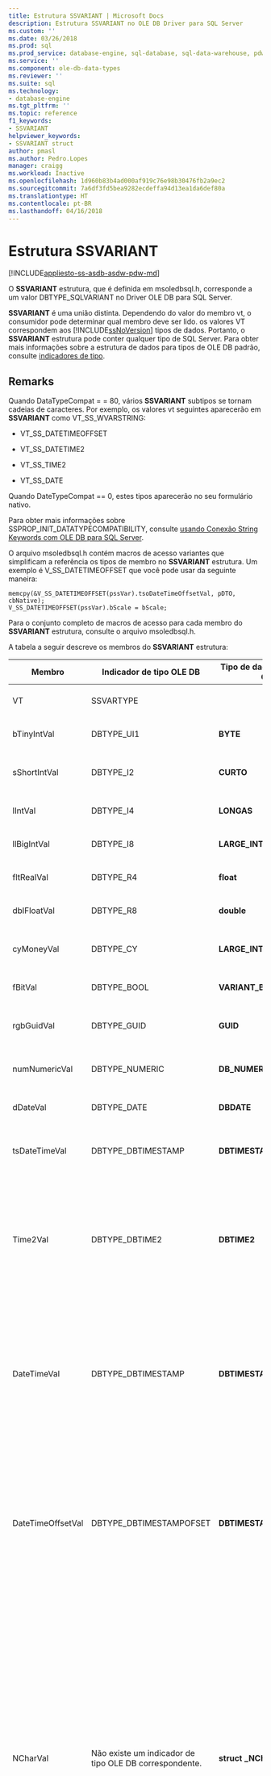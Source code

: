 ```yaml
---
title: Estrutura SSVARIANT | Microsoft Docs
description: Estrutura SSVARIANT no OLE DB Driver para SQL Server
ms.custom: ''
ms.date: 03/26/2018
ms.prod: sql
ms.prod_service: database-engine, sql-database, sql-data-warehouse, pdw
ms.service: ''
ms.component: ole-db-data-types
ms.reviewer: ''
ms.suite: sql
ms.technology:
- database-engine
ms.tgt_pltfrm: ''
ms.topic: reference
f1_keywords:
- SSVARIANT
helpviewer_keywords:
- SSVARIANT struct
author: pmasl
ms.author: Pedro.Lopes
manager: craigg
ms.workload: Inactive
ms.openlocfilehash: 1d960b83b4ad000af919c76e98b30476fb2a9ec2
ms.sourcegitcommit: 7a6df3fd5bea9282ecdeffa94d13ea1da6def80a
ms.translationtype: HT
ms.contentlocale: pt-BR
ms.lasthandoff: 04/16/2018
---
```

# <a name="ssvariant-structure"></a>Estrutura SSVARIANT
[!INCLUDE[appliesto-ss-asdb-asdw-pdw-md](../../../includes/appliesto-ss-asdb-asdw-pdw-md.md)]

  O **SSVARIANT** estrutura, que é definida em msoledbsql.h, corresponde a um valor DBTYPE_SQLVARIANT no Driver OLE DB para SQL Server.  
  
 **SSVARIANT** é uma união distinta. Dependendo do valor do membro vt, o consumidor pode determinar qual membro deve ser lido. os valores VT correspondem aos [!INCLUDE[ssNoVersion](../../../includes/ssnoversion-md.md)] tipos de dados. Portanto, o **SSVARIANT** estrutura pode conter qualquer tipo de SQL Server. Para obter mais informações sobre a estrutura de dados para tipos de OLE DB padrão, consulte [indicadores de tipo](http://go.microsoft.com/fwlink/?LinkId=122171).  
  
## <a name="remarks"></a>Remarks  
 Quando DataTypeCompat = = 80, vários **SSVARIANT** subtipos se tornam cadeias de caracteres. Por exemplo, os valores vt seguintes aparecerão em **SSVARIANT** como VT_SS_WVARSTRING:  
  
-   VT_SS_DATETIMEOFFSET  
  
-   VT_SS_DATETIME2  
  
-   VT_SS_TIME2  
  
-   VT_SS_DATE  
  
 Quando DateTypeCompat == 0, estes tipos aparecerão no seu formulário nativo.  
  
 Para obter mais informações sobre SSPROP_INIT_DATATYPECOMPATIBILITY, consulte [usando Conexão String Keywords com OLE DB para SQL Server](../../oledb/applications/using-connection-string-keywords-with-oledb-driver-for-sql-server.md).  
  
 O arquivo msoledbsql.h contém macros de acesso variantes que simplificam a referência os tipos de membro no **SSVARIANT** estrutura. Um exemplo é V_SS_DATETIMEOFFSET que você pode usar da seguinte maneira:  
  
```  
memcpy(&V_SS_DATETIMEOFFSET(pssVar).tsoDateTimeOffsetVal, pDTO, cbNative);  
V_SS_DATETIMEOFFSET(pssVar).bScale = bScale;  
```  
  
 Para o conjunto completo de macros de acesso para cada membro do **SSVARIANT** estrutura, consulte o arquivo msoledbsql.h.  
  
 A tabela a seguir descreve os membros do **SSVARIANT** estrutura:  
  
|Membro|Indicador de tipo OLE DB|Tipo de dados OLE DB C|valor vt|Comentários|  
|------------|---------------------------|------------------------|--------------|--------------|  
|VT|SSVARTYPE|||Especifica o tipo de valor contido no **SSVARIANT** struct.|  
|bTinyIntVal|DBTYPE_UI1|**BYTE**|**VT_SS_UI1**|Oferece suporte a **tinyint** [!INCLUDE[ssNoVersion](../../../includes/ssnoversion-md.md)] tipo de dados.|  
|sShortIntVal|DBTYPE_I2|**CURTO**|**VT_SS_I2**|Oferece suporte a **smallint** [!INCLUDE[ssNoVersion](../../../includes/ssnoversion-md.md)] tipo de dados.|  
|lIntVal|DBTYPE_I4|**LONGAS**|**VT_SS_I4**|Oferece suporte a **int** [!INCLUDE[ssNoVersion](../../../includes/ssnoversion-md.md)] tipo de dados.|  
|llBigIntVal|DBTYPE_I8|**LARGE_INTEGER**|**VT_SS_I8**|Oferece suporte a **bigint** [!INCLUDE[ssNoVersion](../../../includes/ssnoversion-md.md)] tipo de dados.|  
|fltRealVal|DBTYPE_R4|**float**|**VT_SS_R4**|Oferece suporte a **real** [!INCLUDE[ssNoVersion](../../../includes/ssnoversion-md.md)] tipo de dados.|  
|dblFloatVal|DBTYPE_R8|**double**|**VT_SS_R8**|Oferece suporte a **float** [!INCLUDE[ssNoVersion](../../../includes/ssnoversion-md.md)] tipo de dados.|  
|cyMoneyVal|DBTYPE_CY|**LARGE_INTEGER**|**VT_SS_MONEY VT_SS_SMALLMONEY**|Oferece suporte a **money** e **smallmoney** [!INCLUDE[ssNoVersion](../../../includes/ssnoversion-md.md)] tipos de dados.|  
|fBitVal|DBTYPE_BOOL|**VARIANT_BOOL**|**VT_SS_BIT**|Oferece suporte a **bit** [!INCLUDE[ssNoVersion](../../../includes/ssnoversion-md.md)] tipo de dados.|  
|rgbGuidVal|DBTYPE_GUID|**GUID**|**VT_SS_GUID**|Oferece suporte a **uniqueidentifier** [!INCLUDE[ssNoVersion](../../../includes/ssnoversion-md.md)] tipo de dados.|  
|numNumericVal|DBTYPE_NUMERIC|**DB_NUMERIC**|**VT_SS_NUMERIC**|Oferece suporte a **numérico** [!INCLUDE[ssNoVersion](../../../includes/ssnoversion-md.md)] tipo de dados.|  
|dDateVal|DBTYPE_DATE|**DBDATE**|**VT_SS_DATE**|Oferece suporte a **data** [!INCLUDE[ssNoVersion](../../../includes/ssnoversion-md.md)] tipo de dados.|  
|tsDateTimeVal|DBTYPE_DBTIMESTAMP|**DBTIMESTAMP**|**VT_SS_SMALLDATETIME VT_SS_DATETIME VT_SS_DATETIME2**|Oferece suporte a **smalldatetime**, **datetime**, e **datetime2** [!INCLUDE[ssNoVersion](../../../includes/ssnoversion-md.md)] tipos de dados.|  
|Time2Val|DBTYPE_DBTIME2|**DBTIME2**|**VT_SS_TIME2**|Oferece suporte a **tempo** [!INCLUDE[ssNoVersion](../../../includes/ssnoversion-md.md)] tipo de dados.<br /><br /> Inclui os seguintes membros:<br /><br /> *tTime2Val* (**DBTIME2**)<br /><br /> *bScale* (**bytes**) Especifica a escala de *tTime2Val* valor.|  
|DateTimeVal|DBTYPE_DBTIMESTAMP|**DBTIMESTAMP**|**VT_SS_DATETIME2**|Oferece suporte a **datetime2** [!INCLUDE[ssNoVersion](../../../includes/ssnoversion-md.md)] tipo de dados.<br /><br /> Inclui os seguintes membros:<br /><br /> *tsDataTimeVal* (DBTIMESTAMP)<br /><br /> *bScale* (**bytes**) Especifica a escala de *tsDataTimeVal* valor.|  
|DateTimeOffsetVal|DBTYPE_DBTIMESTAMPOFSET|**DBTIMESTAMPOFFSET**|**VT_SS_DATETIMEOFFSET**|Oferece suporte a **datetimeoffset** [!INCLUDE[ssNoVersion](../../../includes/ssnoversion-md.md)] tipo de dados.<br /><br /> Inclui os seguintes membros:<br /><br /> *tsoDateTimeOffsetVal* (**DBTIMESTAMPOFFSET**)<br /><br /> *bScale* (**bytes**) Especifica a escala de *tsoDateTimeOffsetVal* valor.|  
|NCharVal|Não existe um indicador de tipo OLE DB correspondente.|**struct _NCharVal**|**VT_SS_WVARSTRING,**<br /><br /> **VT_SS_WSTRING**|Oferece suporte a **nchar** e **nvarchar** [!INCLUDE[ssNoVersion](../../../includes/ssnoversion-md.md)] tipos de dados.<br /><br /> Inclui os seguintes membros:<br /><br /> *sActualLength* (**CURTO**) Especifica o comprimento real para a cadeia de caracteres para o qual *pwchNCharVal* pontos. Não inclui o zero final.<br /><br /> *sMaxLength* (**CURTO**) Especifica o comprimento máximo para a cadeia de caracteres para o qual *pwchNCharVal* pontos.<br /><br /> *pwchNCharVal* (**WCHAR** \*) ponteiro para a cadeia de caracteres.<br /><br /> Membros não usados: *rgbReserved*, *dwReserved*, e *pwchReserved*.|  
|CharVal|Não existe um indicador de tipo OLE DB correspondente.|**estrutura _CharVal**|**VT_SS_STRING,**<br /><br /> **VT_SS_VARSTRING**|Oferece suporte a **char** e **varchar** [!INCLUDE[ssNoVersion](../../../includes/ssnoversion-md.md)] tipos de dados.<br /><br /> Inclui os seguintes membros:<br /><br /> *sActualLength* (**CURTO**) Especifica o comprimento real para a cadeia de caracteres para o qual *pchCharVal* pontos. Não inclui o zero final.<br /><br /> *sMaxLength* (**CURTO**) Especifica o comprimento máximo para a cadeia de caracteres para o qual *pchCharVal* pontos.<br /><br /> *pchCharVal* (**CHAR** \*) ponteiro para a cadeia de caracteres.<br /><br /> Membros não usados:<br /><br /> *rgbReserved*, *dwReserved*, e *pwchReserved*.|  
|BinaryVal|Não existe um indicador de tipo OLE DB correspondente.|**estrutura _BinaryVal**|**VT_SS_VARBINARY,**<br /><br /> **VT_SS_BINARY**|Oferece suporte a **binário** e **varbinary** [!INCLUDE[ssNoVersion](../../../includes/ssnoversion-md.md)] tipos de dados.<br /><br /> Inclui os seguintes membros:<br /><br /> *sActualLength* (**CURTO**) Especifica o comprimento real dos dados para o qual *prgbBinaryVal* pontos.<br /><br /> *sMaxLength* (**CURTO**) Especifica o comprimento máximo para os dados para o qual *prgbBinaryVal* pontos.<br /><br /> *prgbBinaryVal* (**bytes** \*) ponteiro para os dados binários.<br /><br /> Membro não usado: *dwReserved*.|  
|UnknownType|UNUSED|UNUSED|UNUSED|UNUSED|  
|BLOBType|UNUSED|UNUSED|UNUSED|UNUSED|  
  
## <a name="see-also"></a>Consulte também  
 [Tipos de dados & #40; OLE DB & #41;](../../oledb/ole-db-data-types/data-types-ole-db.md)  
  
  

